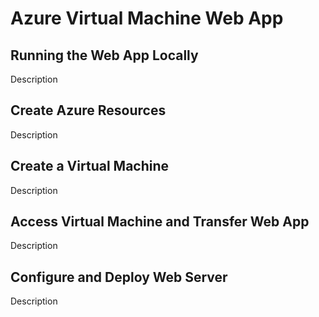 # Azure Virtual Machine Web App

## Running the Web App Locally

Description

## Create Azure Resources

Description

## Create a Virtual Machine

Description

## Access Virtual Machine and Transfer Web App

Description

## Configure and Deploy Web Server

Description
